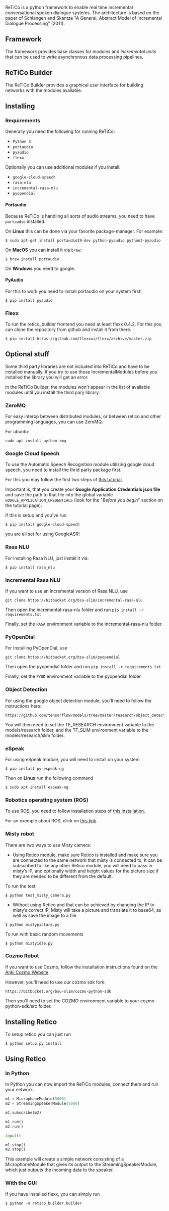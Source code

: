 ReTiCo is a python framework to enable real time incremental conversational spoken dialogue systems.
The architecture is based on the paper of Schlangen and Skantze "A General, Abstract Model of Incremental Dialogue Processing" (2011).

## Framework

The framework provides base classes for modules and *incremental units* that can be used to write asynchronous data processing pipelines.

## ReTiCo Builder

The ReTiCo Builder provides a graphical user interface for building networks with the modules available.

## Installing

### Requirements

Generally you need the following for running ReTiCo:

 - `Python 3`
 - `portaudio`
 - `pyaudio`
 - `flexx`

 Optionally you can use additional modules if you install:

 - `google-cloud-speech`
 - `rasa-nlu`
 - `incremental-rasa-nlu`
 - `pyopendial`


#### Portaudio

Because ReTiCo is handling all sorts of audio streams, you need to have `portaudio` installed.

On **Linux** this can be done via your favorite package-manager. For example:

```
$ sudo apt-get install portaudio19-dev python-pyaudio python3-pyaudio
```

On **MacOS** you can install it via `brew`:

```
$ brew install portaudio
```

On **Windows** you need to google.

#### PyAudio

For this to work you need to install portaudio on your system first!

```
$ pip install pyaudio
```

### Flexx

To run the retico_builder frontend you need at least flexx 0.4.2. For this you can clone the repository from github and install it from there.

```
$ pip install https://github.com/flexxui/flexx/archive/master.zip
```

## Optional stuff

Some third party libraries are not included into ReTiCo and have to be installed manually. If you try to use those IncrementalModules before you installed the library you will get an error.

In the ReTiCo Builder, the modules won't appear in the list of available modules until you install the third pary library.

### ZeroMQ

For easy interop between distributed modules, or between retico and other programming languages, you can use ZeroMQ. 

For ubuntu:

```
sudo apt install python-zmq
```

### Google Cloud Speech

To use the Automatic Speech Recognition module utilizing google cloud speech, you need to install the thrid party package first.

For this you may follow the first two steps of [this tutorial](https://cloud.google.com/speech-to-text/docs/quickstart-client-libraries#client-libraries-install-python).

Important is, that you create your **Google Application Credentials json file** and save the path to that file into the global variable `GOOGLE_APPLICATION_CREDENTIALS` (look for the "*Before you begin*" section on the tutorial page).

If this is setup and you've run

```
$ pip install google-cloud-speech
```

you are all set for using GoogleASR!

### Rasa NLU

For installing Rasa NLU, just install it via:

```
$ pip install rasa_nlu
```

### Incremental Rasa NLU

If you want to use an incremental version of Rasa NLU, use

```
git clone https://bitbucket.org/bsu-slim/incremental-rasa-nlu
```

Then open the incremental-rasa-nlu folder and run `pip install -r requirements.txt`

Finally, set the `RASA` environment variable to the incremental-rasa-nlu folder.

### PyOpenDial

For Installing PyOpenDial, use

```
git clone https://bitbucket.org/bsu-slim/pyopendial
```

Then open the pyopendial folder and run `pip install -r requirements.txt`

Finally, set the `PYOD` environment variable to the pyopendial folder. 

### Object Detection 

For using the google object detection module, you'll need to follow the instructions here:

```
https://github.com/tensorflow/models/tree/master/research/object_detection
```

You will then need to set the TF_RESEARCH environment variable to the models/research folder, 
and the TF_SLIM environment variable to the models/research/slim folder. 

### eSpeak

For using eSpeak module, you will need to install on your system

```
$ pip install py-espeak-ng
```

Then on **Linux** run the following command

```
$ sudo apt install espeak-ng
```
### Robotics operating system (ROS)

To use ROS, you need to follow installation steps of [this installation](http://wiki.ros.org/lunar/Installation/Ubuntu).

For an exemple about ROS, click on [this link](https://github.com/Microsoft/psi/tree/master/Samples/RosTurtleSample).

### Misty robot

There are two ways to use Misty camera:

* Using Retico module, make sure Retico is installed and make sure you are connected to the same network that misty is connected to, It can be subscribed to like any other Retico module, you will need to pass in misty’s IP, and optionally width and height values for the picture size if they are needed to be different from the default.

To run the test:

```
$ python test_misty_camera.py
```

* Without using Retico and that can be achieved by changing the IP to misty’s correct IP, Misty will take a picture and translate it to base64, as well as save the image to a file. 

```
$ python mistypicture.py
```

To run with basic random movements 

```
$ python mistyidle.py
```

### Cozmo Robot

If you want to use Cozmo, follow the installation instructions found on the [Anki Cozmo Website](https://developer.anki.com/blog/learn/tutorial/getting-started-with-the-cozmo-sdk/index.html).

However, you'll need to use our cozmo sdk fork:

```
https://bitbucket.org/bsu-slim/cozmo-python-sdk
```

Then you'll need to set the COZMO environment variable to your cozmo-python-sdk/src folder.

## Installing Retico

To setup retico you can just run

```
$ python setup.py install
```

## Using Retico

### In Python

In Python you can now import the ReTiCo modules, connect them and run your network.

```python
m1 = MicrophoneModule(5000)
m2 = StreamingSpeakerModule(5000)

m1.subscribe(m2)

m1.run()
m2.run()

input()

m1.stop()
m2.stop()
```

This example will create a simple network consisting of a MicrophoneModule that gives its output to the StreamingSpeakerModule, which just outputs the incoming data to the speaker.


### With the GUI

If you have installed flexx, you can simply run

```
$ python -m retico_builder.builder
```
